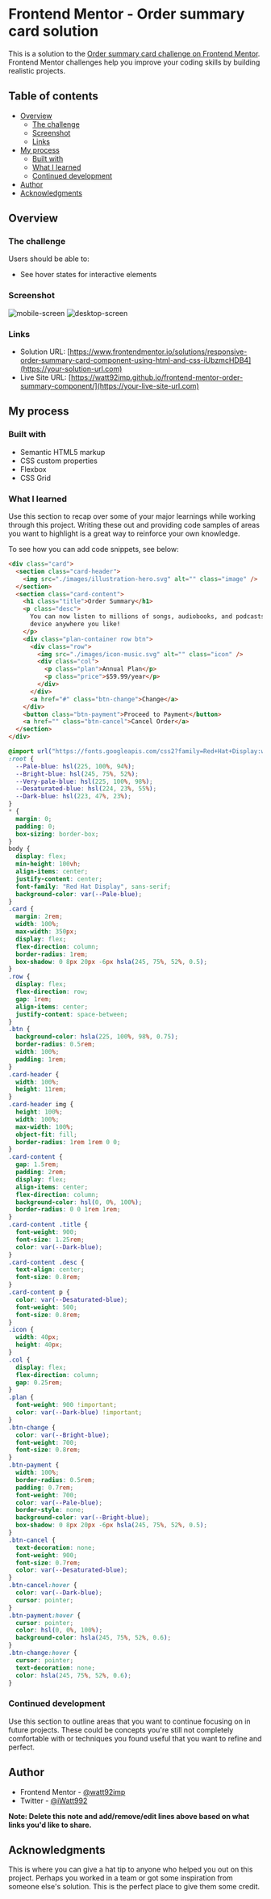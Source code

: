 # Frontend Mentor - Order summary card solution

This is a solution to the [Order summary card challenge on Frontend Mentor](https://www.frontendmentor.io/challenges/order-summary-component-QlPmajDUj). Frontend Mentor challenges help you improve your coding skills by building realistic projects.

## Table of contents

- [Overview](#overview)
  - [The challenge](#the-challenge)
  - [Screenshot](#screenshot)
  - [Links](#links)
- [My process](#my-process)
  - [Built with](#built-with)
  - [What I learned](#what-i-learned)
  - [Continued development](#continued-development)
- [Author](#author)
- [Acknowledgments](#acknowledgments)

## Overview

### The challenge

Users should be able to:

- See hover states for interactive elements

### Screenshot

![mobile-screen](./mobile-preview.png)
![desktop-screen](./desktop-preview.png)

### Links

- Solution URL: [https://www.frontendmentor.io/solutions/responsive-order-summary-card-component-using-html-and-css-iUbzmcHDB4](https://your-solution-url.com)
- Live Site URL: [https://watt92imp.github.io/frontend-mentor-order-summary-component/](https://your-live-site-url.com)

## My process

### Built with

- Semantic HTML5 markup
- CSS custom properties
- Flexbox
- CSS Grid

### What I learned

Use this section to recap over some of your major learnings while working through this project. Writing these out and providing code samples of areas you want to highlight is a great way to reinforce your own knowledge.

To see how you can add code snippets, see below:

```html
<div class="card">
  <section class="card-header">
    <img src="./images/illustration-hero.svg" alt="" class="image" />
  </section>
  <section class="card-content">
    <h1 class="title">Order Summary</h1>
    <p class="desc">
      You can now listen to millions of songs, audiobooks, and podcasts on any
      device anywhere you like!
    </p>
    <div class="plan-container row btn">
      <div class="row">
        <img src="./images/icon-music.svg" alt="" class="icon" />
        <div class="col">
          <p class="plan">Annual Plan</p>
          <p class="price">$59.99/year</p>
        </div>
      </div>
      <a href="#" class="btn-change">Change</a>
    </div>
    <button class="btn-payment">Proceed to Payment</button>
    <a href="" class="btn-cancel">Cancel Order</a>
  </section>
</div>
```

```css
@import url("https://fonts.googleapis.com/css2?family=Red+Hat+Display:wght@500;700;900&display=swap");
:root {
  --Pale-blue: hsl(225, 100%, 94%);
  --Bright-blue: hsl(245, 75%, 52%);
  --Very-pale-blue: hsl(225, 100%, 98%);
  --Desaturated-blue: hsl(224, 23%, 55%);
  --Dark-blue: hsl(223, 47%, 23%);
}
* {
  margin: 0;
  padding: 0;
  box-sizing: border-box;
}
body {
  display: flex;
  min-height: 100vh;
  align-items: center;
  justify-content: center;
  font-family: "Red Hat Display", sans-serif;
  background-color: var(--Pale-blue);
}
.card {
  margin: 2rem;
  width: 100%;
  max-width: 350px;
  display: flex;
  flex-direction: column;
  border-radius: 1rem;
  box-shadow: 0 8px 20px -6px hsla(245, 75%, 52%, 0.5);
}
.row {
  display: flex;
  flex-direction: row;
  gap: 1rem;
  align-items: center;
  justify-content: space-between;
}
.btn {
  background-color: hsla(225, 100%, 98%, 0.75);
  border-radius: 0.5rem;
  width: 100%;
  padding: 1rem;
}
.card-header {
  width: 100%;
  height: 11rem;
}
.card-header img {
  height: 100%;
  width: 100%;
  max-width: 100%;
  object-fit: fill;
  border-radius: 1rem 1rem 0 0;
}
.card-content {
  gap: 1.5rem;
  padding: 2rem;
  display: flex;
  align-items: center;
  flex-direction: column;
  background-color: hsl(0, 0%, 100%);
  border-radius: 0 0 1rem 1rem;
}
.card-content .title {
  font-weight: 900;
  font-size: 1.25rem;
  color: var(--Dark-blue);
}
.card-content .desc {
  text-align: center;
  font-size: 0.8rem;
}
.card-content p {
  color: var(--Desaturated-blue);
  font-weight: 500;
  font-size: 0.8rem;
}
.icon {
  width: 40px;
  height: 40px;
}
.col {
  display: flex;
  flex-direction: column;
  gap: 0.25rem;
}
.plan {
  font-weight: 900 !important;
  color: var(--Dark-blue) !important;
}
.btn-change {
  color: var(--Bright-blue);
  font-weight: 700;
  font-size: 0.8rem;
}
.btn-payment {
  width: 100%;
  border-radius: 0.5rem;
  padding: 0.7rem;
  font-weight: 700;
  color: var(--Pale-blue);
  border-style: none;
  background-color: var(--Bright-blue);
  box-shadow: 0 8px 20px -6px hsla(245, 75%, 52%, 0.5);
}
.btn-cancel {
  text-decoration: none;
  font-weight: 900;
  font-size: 0.7rem;
  color: var(--Desaturated-blue);
}
.btn-cancel:hover {
  color: var(--Dark-blue);
  cursor: pointer;
}
.btn-payment:hover {
  cursor: pointer;
  color: hsl(0, 0%, 100%);
  background-color: hsla(245, 75%, 52%, 0.6);
}
.btn-change:hover {
  cursor: pointer;
  text-decoration: none;
  color: hsla(245, 75%, 52%, 0.6);
}
```

### Continued development

Use this section to outline areas that you want to continue focusing on in future projects. These could be concepts you're still not completely comfortable with or techniques you found useful that you want to refine and perfect.

## Author

- Frontend Mentor - [@watt92imp](https://www.frontendmentor.io/profile/@watt92imp)
- Twitter - [@iWatt992](https://www.twitter.com/@iWatt992)

**Note: Delete this note and add/remove/edit lines above based on what links you'd like to share.**

## Acknowledgments

This is where you can give a hat tip to anyone who helped you out on this project. Perhaps you worked in a team or got some inspiration from someone else's solution. This is the perfect place to give them some credit.
